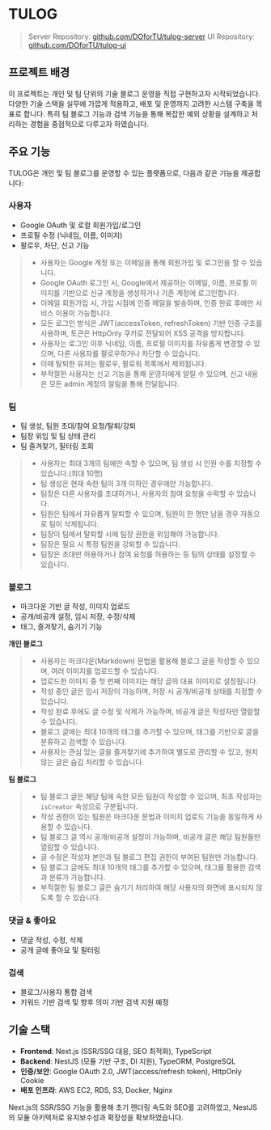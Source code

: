 # TULOG

> Server Repository: [github.com/DOforTU/tulog-server](https://github.com/DOforTU/tulog-server)
> UI Repository: [github.com/DOforTU/tulog-ui](https://github.com/DOforTU/tulog-ui)

## 프로젝트 배경

이 프로젝트는 개인 및 팀 단위의 기술 블로그 운영을 직접 구현하고자 시작되었습니다. 다양한 기술 스택을 실무에 가깝게 적용하고, 배포 및 운영까지 고려한 시스템 구축을 목표로 합니다. 특히 팀 블로그 기능과 검색 기능을 통해 복잡한 예외 상황을 설계하고 처리하는 경험을 중점적으로 다루고자 하였습니다.

## 주요 기능

TULOG은 개인 및 팀 블로그를 운영할 수 있는 플랫폼으로, 다음과 같은 기능을 제공합니다:

### 사용자

-   Google OAuth 및 로컬 회원가입/로그인
-   프로필 수정 (닉네임, 이름, 이미지)
-   팔로우, 차단, 신고 기능

> -   사용자는 Google 계정 또는 이메일을 통해 회원가입 및 로그인을 할 수 있습니다.
> -   Google OAuth 로그인 시, Google에서 제공하는 이메일, 이름, 프로필 이미지를 기반으로 신규 계정을 생성하거나 기존 계정에 로그인합니다.
> -   이메일 회원가입 시, 가입 시점에 인증 메일을 발송하며, 인증 완료 후에만 서비스 이용이 가능합니다.
> -   모든 로그인 방식은 JWT(accessToken, refreshToken) 기반 인증 구조를 사용하며, 토큰은 HttpOnly 쿠키로 전달되어 XSS 공격을 방지합니다.
> -   사용자는 로그인 이후 닉네임, 이름, 프로필 이미지를 자유롭게 변경할 수 있으며, 다른 사용자를 팔로우하거나 차단할 수 있습니다.
> -   이때 탈퇴한 유저는 팔로우, 팔로워 목록에서 제외됩니다.
> -   부적절한 사용자는 신고 기능을 통해 운영자에게 알릴 수 있으며, 신고 내용은 모든 admin 계정의 알림을 통해 전달됩니다.

### 팀

-   팀 생성, 팀원 초대/참여 요청/탈퇴/강퇴
-   팀장 위임 및 팀 상태 관리
-   팀 즐겨찾기, 필터링 조회

> -   사용자는 최대 3개의 팀에만 속할 수 있으며, 팀 생성 시 인원 수를 지정할 수 있습니다.(최대 10명)
> -   팀 생성은 현재 속한 팀이 3개 이하인 경우에만 가능합니다.
> -   팀장은 다른 사용자를 초대하거나, 사용자의 참여 요청을 수락할 수 있습니다.
> -   팀원은 팀에서 자유롭게 탈퇴할 수 있으며, 팀원이 한 명만 남을 경우 자동으로 팀이 삭제됩니다.
> -   팀장이 팀에서 탈퇴할 시에 팀장 권한을 위임해야 가능합니다.
> -   팀장은 필요 시 특정 팀원을 강퇴할 수 있습니다.
> -   팀장은 초대만 허용하거나 참여 요청를 허용하는 등 팀의 상태를 설정할 수 있습니다.

### 블로그

-   마크다운 기반 글 작성, 이미지 업로드
-   공개/비공개 설정, 임시 저장, 수정/삭제
-   태그, 즐겨찾기, 숨기기 기능

**개인 블로그**

> -   사용자는 마크다운(Markdown) 문법을 활용해 블로그 글을 작성할 수 있으며, 여러 이미지를 업로드할 수 있습니다.
> -   업로드한 이미지 중 첫 번째 이미지는 해당 글의 대표 이미지로 설정됩니다.
> -   작성 중인 글은 임시 저장이 가능하며, 저장 시 공개/비공개 상태를 지정할 수 있습니다.
> -   작성 완료 후에도 글 수정 및 삭제가 가능하며, 비공개 글은 작성자만 열람할 수 있습니다.
> -   블로그 글에는 최대 10개의 태그를 추가할 수 있으며, 태그를 기반으로 글을 분류하고 검색할 수 있습니다.
> -   사용자는 관심 있는 글을 즐겨찾기에 추가하여 별도로 관리할 수 있고, 원치 않는 글은 숨김 처리할 수 있습니다.

**팀 블로그**

> -   팀 블로그 글은 해당 팀에 속한 모든 팀원이 작성할 수 있으며, 최초 작성자는 `isCreator` 속성으로 구분됩니다.
> -   작성 권한이 있는 팀원은 마크다운 문법과 이미지 업로드 기능을 동일하게 사용할 수 있습니다.
> -   팀 블로그 글 역시 공개/비공개 설정이 가능하며, 비공개 글은 해당 팀원들만 열람할 수 있습니다.
> -   글 수정은 작성자 본인과 팀 블로그 편집 권한이 부여된 팀원만 가능합니다.
> -   팀 블로그 글에도 최대 10개의 태그를 추가할 수 있으며, 태그를 활용한 검색과 분류가 가능합니다.
> -   부적절한 팀 블로그 글은 숨기기 처리하여 해당 사용자의 화면에 표시되지 않도록 할 수 있습니다.

### 댓글 & 좋아요

-   댓글 작성, 수정, 삭제
-   공개 글에 좋아요 및 필터링

### 검색

-   블로그/사용자 통합 검색
-   키워드 기반 검색 및 향후 의미 기반 검색 지원 예정

## 기술 스택

-   **Frontend**: Next.js (SSR/SSG 대응, SEO 최적화), TypeScript
-   **Backend**: NestJS (모듈 기반 구조, DI 지원), TypeORM, PostgreSQL
-   **인증/보안**: Google OAuth 2.0, JWT(access/refresh token), HttpOnly Cookie
-   **배포 인프라**: AWS EC2, RDS, S3, Docker, Nginx

Next.js의 SSR/SSG 기능을 활용해 초기 렌더링 속도와 SEO를 고려하였고, NestJS의 모듈 아키텍처로 유지보수성과 확장성을 확보하였습니다.
